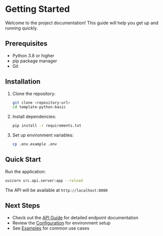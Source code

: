 # Getting Started

Welcome to the project documentation! This guide will help you get up and running quickly.

## Prerequisites

- Python 3.8 or higher
- pip package manager
- Git

## Installation

1. Clone the repository:
   ```bash
   git clone <repository-url>
   cd template-python-basic
   ```

2. Install dependencies:
   ```bash
   pip install -r requirements.txt
   ```

3. Set up environment variables:
   ```bash
   cp .env.example .env
   ```

## Quick Start

Run the application:

```bash
uvicorn src.api.server:app --reload
```

The API will be available at `http://localhost:8000`

## Next Steps

- Check out the [API Guide](api-guide) for detailed endpoint documentation
- Review the [Configuration](configuration) for environment setup
- See [Examples](examples) for common use cases